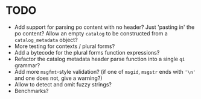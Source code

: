 TODO
====

- Add support for parsing po content with no header? Just 
  'pasting in' the po content? Allow an empty `catalog` to be
  constructed from a `catalog_metadata` object?
- More testing for contexts / plural forms?
- Add a bytecode for the plural forms function expressions?
- Refactor the catalog metadata header parse function into a
  single `qi` grammar?
- Add more `msgfmt`-style validation? (if one of `msgid`, `msgstr`
  ends with `'\n'` and one does not, give a warning?)
- Allow to detect and omit fuzzy strings?
- Benchmarks?
